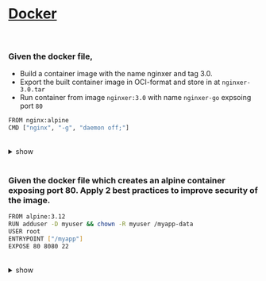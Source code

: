 # [Docker](https://docs.docker.com/get-started/overview/)

<br />

### Given the docker file, 
- Build a container image with the name nginxer and tag 3.0.
- Export the built container image in OCI-format and store in at `nginxer-3.0.tar`
- Run container from image `nginxer:3.0` with name `nginxer-go` expsoing port `80`

```bash
FROM nginx:alpine
CMD ["nginx", "-g", "daemon off;"]
```

<br />

<details><summary>show</summary><p>

```bash
docker build . -t nginxer:3.0
docker save nginxer:3.0 -o nginxer-3.0.tar
docker run --name nginxer-go -p 80:80 nginxer:3.0
``` 

</p></details>

<br />

### Given the docker file which creates an alpine container exposing port 80. Apply 2 best practices to improve security of the image.

```bash
FROM alpine:3.12
RUN adduser -D myuser && chown -R myuser /myapp-data
USER root
ENTRYPOINT ["/myapp"]
EXPOSE 80 8080 22
```

<br />

<details><summary>show</summary><p>

```bash
FROM alpine:3.12
RUN adduser -D myuser && chown -R myuser /myapp-data
USER myuser # Avoid unnecessary privileges - run as a custom user.
ENTRYPOINT ["/myapp"]
EXPOSE 80 # Exposed ports - Expose only neccesary port 
```

</p></details>

<br />






